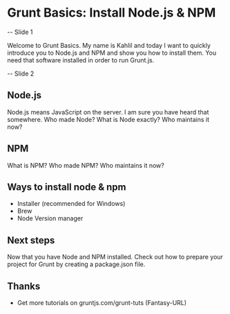 # Grunt Basics: Install Node.js & NPM

-- Slide 1

Welcome to Grunt Basics. My name is Kahlil and today I want to quickly introduce you to Node.js and NPM and show you how to install them. You need that software installed in order to run Grunt.js.

-- Slide 2

## Node.js

Node.js means JavaScript on the server. I am sure you have heard that somewhere.
Who made Node?
What is Node exactly?
Who maintains it now?

## NPM

What is NPM? Who made NPM? Who maintains it now?

## Ways to install node & npm

* Installer (recommended for Windows)
* Brew
* Node Version manager

## Next steps
Now that you have Node and NPM installed. Check out how to prepare your project for Grunt by creating a package.json file.

## Thanks

* Get more tutorials on gruntjs.com/grunt-tuts (Fantasy-URL)






